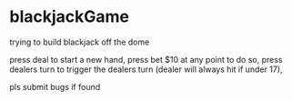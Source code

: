 # blackjackGame
 trying to build blackjack off the dome

press deal to start a new hand, 
press bet $10 at any point to do so, 
press dealers turn to trigger the dealers turn (dealer will always hit if under 17),

pls submit bugs if found
